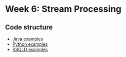 # Week 6: Stream Processing

## Code structure

* [Java examples](java)
* [Python examples](python)
* [KSQLD examples](ksqldb)

